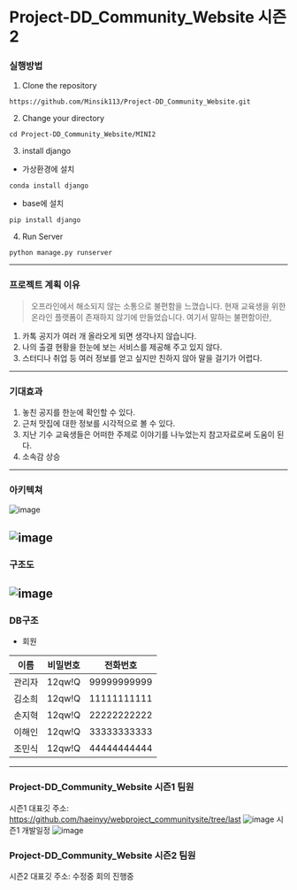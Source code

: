 # Project-DD_Community_Website 시즌2

### 실행방법
1. Clone the repository
```
https://github.com/Minsik113/Project-DD_Community_Website.git
```
2. Change your directory
```
cd Project-DD_Community_Website/MINI2
```
3. install django

  - 가상환경에 설치
```
conda install django
```
  - base에 설치
```
pip install django
```
4. Run Server
```
python manage.py runserver
```
----------------
### 프로젝트 계획 이유
> 오프라인에서 해소되지 않는 소통으로 불편함을 느꼈습니다. 현재 교육생을 위한 온라인 플랫폼이 존재하지 않기에 만들었습니다.
> 여기서 말하는 불편함이란,
  1. 카톡 공지가 여러 개 올라오게 되면 생각나지 않습니다.
  2. 나의 출결 현황을 한눈에 보는 서비스를 제공해 주고 있지 않다.
  3. 스터디나 취업 등 여러 정보를 얻고 싶지만 친하지 않아 말을 걸기가 어렵다.
----------------
### 기대효과
1. 놓친 공지를 한눈에 확인할 수 있다.
2. 근처 맛집에 대한 정보를 시각적으로 볼 수 있다.
3. 지난 기수 교육생들은 어떠한 주제로 이야기를 나누었는지 참고자료로써 도움이 된다.
4. 소속감 상승
----------------
### 아키텍쳐
![image](https://user-images.githubusercontent.com/54586341/126361778-40a5e006-b047-4f33-9465-34613bfb0811.png)

![image](https://user-images.githubusercontent.com/54586341/126361706-f1354e3e-5635-423d-a052-53932c14e27f.png)
----------------
### 구조도
![image](https://user-images.githubusercontent.com/54586341/126361821-01e83f9a-3403-41d8-b663-ea06ef0f6729.png)
----------------
### DB구조

- 회원

|이름|비밀번호|전화번호|
|------|---|---|
|관리자|12qw!Q|99999999999|
|김소희|12qw!Q|11111111111|
|손지혁|12qw!Q|22222222222|
|이해인|12qw!Q|33333333333|
|조민식|12qw!Q|44444444444|

----------------
### Project-DD_Community_Website 시즌1 팀원 
시즌1 대표깃 주소: https://github.com/haeinyy/webproject_communitysite/tree/last
![image](https://user-images.githubusercontent.com/54586341/126363188-39a17f27-b58d-44ff-9ae4-b0af26e7df94.png)
시즌1 개발일정
![image](https://user-images.githubusercontent.com/54586341/126364883-d23103be-55fe-48a1-90da-ff0d9e1ccff9.png)


### Project-DD_Community_Website 시즌2 팀원
시즌2 대표깃 주소: 수정중
회의 진행중


